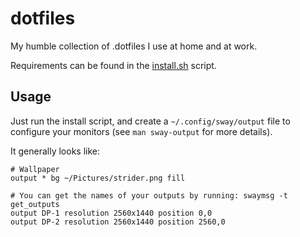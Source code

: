 # dotfiles

My humble collection of .dotfiles I use at home and at work.

Requirements can be found in the [install.sh](./install.sh) script.

## Usage

Just run the install script, and create a `~/.config/sway/output` file to configure your monitors 
(see `man sway-output` for more details).

It generally looks like:

```
# Wallpaper
output * bg ~/Pictures/strider.png fill

# You can get the names of your outputs by running: swaymsg -t get_outputs
output DP-1 resolution 2560x1440 position 0,0
output DP-2 resolution 2560x1440 position 2560,0
```
